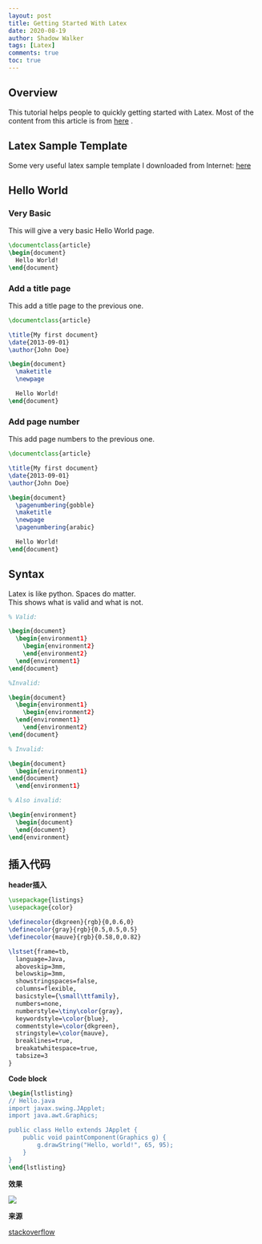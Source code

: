 ```yaml
---
layout: post
title: Getting Started With Latex
date: 2020-08-19
author: Shadow Walker
tags: [Latex]
comments: true
toc: true
---
```


## Overview

This tutorial helps people to quickly getting started with Latex.  Most of the content from this article is from [here](https://www.latex-tutorial.com/tutorials/first-document/) .

## Latex Sample Template

Some very useful latex sample template I downloaded from Internet: [here](https://drive.google.com/drive/folders/1yoXO_5o08kadeHUEZfI4Fb7vhDJD_Q_Q?usp=sharing)

## Hello World

### Very Basic

This will give a very basic Hello World page. 

```latex
\documentclass{article}
\begin{document}
  Hello World!
\end{document}
```

### Add a title page

This add a title page to the previous one. 

```latex
\documentclass{article}

\title{My first document}
\date{2013-09-01}
\author{John Doe}

\begin{document}
  \maketitle
  \newpage

  Hello World!
\end{document}
```

### Add page number

This add page numbers to the previous one. 

```latex
\documentclass{article}

\title{My first document}
\date{2013-09-01}
\author{John Doe}

\begin{document}
  \pagenumbering{gobble}
  \maketitle
  \newpage
  \pagenumbering{arabic}

  Hello World!
\end{document}
```

## Syntax

Latex is like python. Spaces do matter.  
This shows what is valid and what is not. 

```latex
% Valid:

\begin{document}
  \begin{environment1}
    \begin{environment2}
    \end{environment2}
  \end{environment1}
\end{document}

%Invalid:

\begin{document}
  \begin{environment1}
    \begin{environment2}
  \end{environment1}
    \end{environment2}
\end{document}

% Invalid:

\begin{document}
  \begin{environment1}
\end{document}
  \end{environment1}

% Also invalid:

\begin{environment}
  \begin{document}
  \end{document}
\end{environment}
```

## 插入代码

**header插入**

```latex
\usepackage{listings}
\usepackage{color}

\definecolor{dkgreen}{rgb}{0,0.6,0}
\definecolor{gray}{rgb}{0.5,0.5,0.5}
\definecolor{mauve}{rgb}{0.58,0,0.82}

\lstset{frame=tb,
  language=Java,
  aboveskip=3mm,
  belowskip=3mm,
  showstringspaces=false,
  columns=flexible,
  basicstyle={\small\ttfamily},
  numbers=none,
  numberstyle=\tiny\color{gray},
  keywordstyle=\color{blue},
  commentstyle=\color{dkgreen},
  stringstyle=\color{mauve},
  breaklines=true,
  breakatwhitespace=true,
  tabsize=3
}
```

**Code block**

```latex
\begin{lstlisting}
// Hello.java
import javax.swing.JApplet;
import java.awt.Graphics;

public class Hello extends JApplet {
    public void paintComponent(Graphics g) {
        g.drawString("Hello, world!", 65, 95);
    }    
}
\end{lstlisting}
```

**效果**

![](https://i.stack.imgur.com/wKKMy.png)

**来源**

[stackoverflow](https://stackoverflow.com/questions/3175105/inserting-code-in-this-latex-document-with-indentation)
